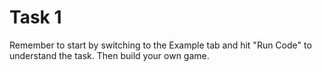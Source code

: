 # Task 1

Remember to start by switching to the Example tab and hit "Run Code" to understand the task. Then build your own game.
